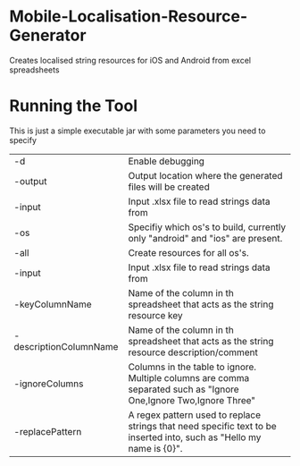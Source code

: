 Mobile-Localisation-Resource-Generator
======================================

Creates localised string resources for iOS and Android from excel spreadsheets

Running the Tool
================

This is just a simple executable jar with some parameters you need to specify

<table>
    <tr>
        <td>-d</td>
        <td>Enable debugging</td>
    </tr>
    <tr>
        <td>-output</td>
        <td>Output location where the generated files will be created</td>
    </tr>
    <tr>
        <td>-input</td>
        <td>Input .xlsx file to read strings data from</td>
    </tr>
    <tr>
        <td>-os</td>
        <td>Specifiy which os's to build, currently only "android" and "ios" are present.</td>
    </tr>
    <tr>
        <td>-all</td>
        <td>Create resources for all os's.</td>
    </tr>
    <tr>
        <td>-input</td>
        <td>Input .xlsx file to read strings data from</td>
    </tr>
    <tr>
        <td>-keyColumnName</td>
        <td>Name of the column in th spreadsheet that acts as the string resource key</td>
    </tr>
    <tr>
        <td>-descriptionColumnName</td>
        <td>Name of the column in th spreadsheet that acts as the string resource description/comment</td>
    </tr>
    <tr>
        <td>-ignoreColumns</td>
        <td>Columns in the table to ignore.  Multiple columns are comma separated such as "Ignore One,Ignore Two,Ignore Three"</td>
    </tr>
    <tr>
        <td>-replacePattern</td>
        <td>A regex pattern used to replace strings that need specific text to be inserted into, such as "Hello my name is {0}".</td>
    </tr>
</table>